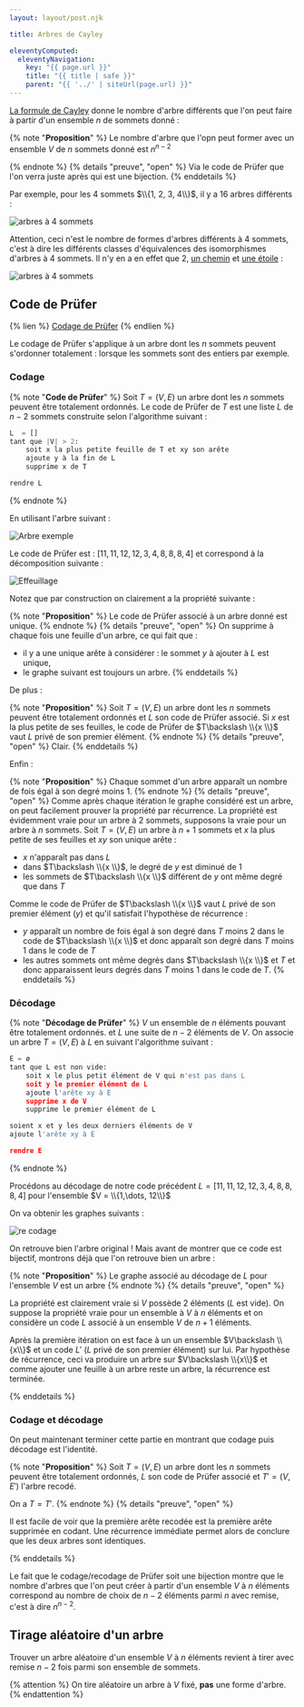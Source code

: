 ```yaml
---
layout: layout/post.njk

title: Arbres de Cayley

eleventyComputed:
  eleventyNavigation:
    key: "{{ page.url }}"
    title: "{{ title | safe }}"
    parent: "{{ '../' | siteUrl(page.url) }}"
---
```


[La formule de Cayley](https://fr.wikipedia.org/wiki/Formule_de_Cayley) donne le nombre d'arbre différents que l'on peut faire à partir d'un ensemble $n$ de sommets donné :

{% note "**Proposition**" %}
Le nombre d'arbre que l'opn peut former avec un ensemble $V$ de $n$ sommets donné est $n^{n-2}$

{% endnote %}
{% details "preuve", "open" %}
Via le code de Prüfer que l'on verra juste après qui est une bijection.
{% enddetails %}

Par exemple, pour les 4 sommets $\\{1, 2, 3, 4\\}$, il y a 16 arbres différents :

![arbres à 4 sommets](arbres-4.png)

Attention, ceci n'est le nombre de formes d'arbres différents à 4 sommets, c'est à dire les différents classes d'équivalences des isomorphismes d'arbres à 4 sommets. Il n'y en a en effet que 2, [un chemin](https://fr.wikipedia.org/wiki/Graphe_chemin) et [une étoile](https://fr.wikipedia.org/wiki/Graphe_%C3%A9toile) :

![arbres à 4 sommets](arbres-4-iso.png)

## Code de Prüfer

{% lien %}
[Codage de Prüfer](https://fr.wikipedia.org/wiki/Codage_de_Pr%C3%BCfer)
{% endlien %}

Le codage de Prüfer s'applique à un arbre dont les $n$ sommets peuvent s'ordonner totalement : lorsque les sommets sont des entiers par exemple.

### Codage

{% note "**Code de Prüfer**" %}
Soit $T = (V, E)$ un arbre dont les $n$ sommets peuvent être totalement ordonnés. Le code de Prüfer de $T$ est une liste $L$ de $n-2$ sommets construite selon l'algorithme suivant :

```python
L  = []
tant que |V| > 2:
    soit x la plus petite feuille de T et xy son arête
    ajoute y à la fin de L
    supprime x de T

rendre L
```

{% endnote %}

En utilisant l'arbre suivant :

![Arbre exemple](arbre-prufer-1.png)

Le code de Prüfer est : $[11, 11, 12, 12, 3, 4, 8, 8, 8, 4]$ et correspond à la décomposition suivante :

![Effeuillage](arbre-prufer-2.png)

Notez que par construction on clairement a la propriété suivante :

{% note "**Proposition**" %}
Le code de Prüfer associé à un arbre donné est unique.
{% endnote %}
{% details "preuve", "open" %}
On supprime à chaque fois une feuille d'un arbre, ce qui fait que :

- il y a une unique arête à considérer : le sommet $y$ à ajouter à $L$ est unique,
- le graphe suivant est toujours un arbre.
{% enddetails %}

De plus :

{% note "**Proposition**" %}
Soit $T = (V, E)$ un arbre dont les $n$ sommets peuvent être totalement ordonnés et $L$ son code de Prüfer associé. Si $x$ est la plus petite de ses feuilles, le code de Prüfer de $T\backslash \\{x \\}$ vaut $L$ privé de son premier élément.
{% endnote %}
{% details "preuve", "open" %}
Clair.
{% enddetails %}

Enfin :

{% note "**Proposition**" %}
Chaque sommet d'un arbre apparaît un nombre de fois égal à son degré moins 1.
{% endnote %}
{% details "preuve", "open" %}
Comme après chaque itération le graphe considéré est un arbre, on peut facilement prouver la propriété par récurrence. La propriété est évidemment vraie pour un arbre à 2 sommets, supposons la vraie pour un arbre à $n$ sommets.
Soit $T = (V, E)$ un arbre à $n+1$ sommets et $x$ la plus petite de ses feuilles et $xy$ son unique arête :

- $x$ n'apparaît pas dans $L$
- dans $T\backslash \\{x \\}$, le degré de $y$ est diminué de 1
- les sommets de $T\backslash \\{x \\}$ différent de $y$ ont même degré que dans $T$

Comme le code de Prüfer de $T\backslash \\{x \\}$ vaut $L$ privé de son premier élément ($y$) et qu'il satisfait l'hypothèse de récurrence :

- $y$ apparaît un nombre de fois égal à son degré dans $T$ moins 2 dans le code de $T\backslash \\{x \\}$ et donc apparaît son degré dans $T$ moins 1 dans le code de $T$
- les autres sommets ont même degrés dans $T\backslash \\{x \\}$ et $T$ et donc apparaissent leurs degrés dans $T$ moins 1 dans le code de $T$.
{% enddetails %}

### Décodage

{% note "**Décodage de Prüfer**" %}
$V$ un ensemble de $n$ éléments pouvant être totalement ordonnés. et $L$ une suite de $n-2$ éléments de $V$. On associe un arbre $T=(V, E)$ à $L$ en suivant l'algorithme suivant :

```python
E = ø
tant que L est non vide:
    soit x le plus petit élément de V qui n'est pas dans L
    soit y le premier élément de L
    ajoute l'arête xy à E
    supprime x de V
    supprime le premier élément de L

soient x et y les deux derniers éléments de V
ajoute l'arête xy à E

rendre E
```

{% endnote %}

Procédons au décodage de notre code précédent $L=[11, 11, 12, 12, 3, 4, 8, 8, 8, 4]$ pour l'ensemble $V = \\{1,\dots, 12\\}$

 On va obtenir les graphes suivants :

![re codage](arbre-prufer-3.png)

On retrouve bien l'arbre original ! Mais avant de montrer que ce code est bijectif, montrons déjà que l'on retrouve bien un arbre :

{% note "**Proposition**" %}
Le graphe associé au décodage de $L$ pour l'ensemble $V$ est un arbre
{% endnote %}
{% details "preuve", "open" %}

La propriété est clairement vraie si $V$ possède 2 éléments ($L$ est vide). On suppose la propriété vraie pour un ensemble à $V$ à $n$ éléments et on considère un code $L$ associé à un ensemble $V$ de $n+1$ éléments.

Après la première itération on est face à un un ensemble $V\backslash \\{x\\}$ et un code $L'$ ($L$ privé de son premier élément) sur lui. Par hypothèse de récurrence, ceci va produire un arbre sur $V\backslash \\{x\\}$ et comme ajouter une feuille à un arbre reste un arbre, la récurrence est terminée.

{% enddetails %}

### Codage et décodage

On peut maintenant terminer cette partie en montrant que codage puis décodage est l'identité.

{% note "**Proposition**" %}
Soit $T = (V, E)$ un arbre dont les $n$ sommets peuvent être totalement ordonnés, $L$ son code de Prüfer associé et $T' = (V, E')$ l'arbre recodé.

On a $T = T'$.
{% endnote %}
{% details "preuve", "open" %}

Il est facile de voir que la première arête recodée est la première arête supprimée en codant. Une récurrence immédiate permet alors de conclure que les deux arbres sont identiques.

{% enddetails %}

Le fait que le codage/recodage de Prüfer soit une bijection montre que le nombre d'arbres que l'on peut créer à partir d'un ensemble $V$ à $n$ éléments correspond au nombre de choix de $n-2$ éléments parmi $n$ avec remise, c'est à dire $n^{n-2}$.

## Tirage aléatoire d'un arbre

Trouver un arbre aléatoire d'un ensemble $V$ à $n$ éléments revient à tirer avec remise $n-2$ fois parmi son ensemble de sommets.

{% attention %}
On tire aléatoire un arbre à $V$ fixé, **pas** une forme d'arbre.
{% endattention %}
